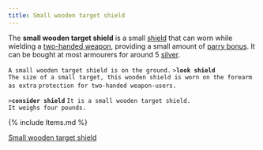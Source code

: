 ```yaml
---
title: Small wooden target shield
---
```


The **small wooden target shield** is a small
[shield](shield "wikilink") that can worn while wielding a [two-handed
weapon](two-handed_weapon "wikilink"), providing a small amount of
[parry bonus](parry_bonus "wikilink"). It can be bought at most
armourers for around 5 [silver](silver "wikilink").

`A small wooden target shield is on the ground.`
`>`**`look shield`**
`The size of a small target, this wooden shield is worn on the forearm as extra`
`protection for two-handed weapon-users.`

`>`**`consider shield`**
`It is a small wooden target shield.`
`It weighs four pounds.`

{% include Items.md %}

[Small wooden target shield](Category:_Shields "wikilink")